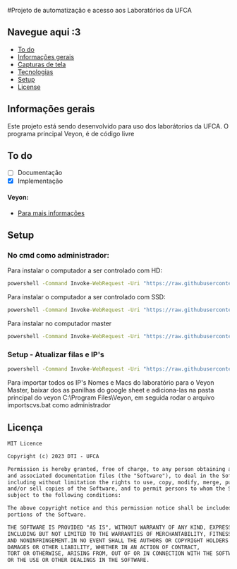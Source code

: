 
#Projeto de automatização e acesso aos Laboratórios da UFCA

## Navegue aqui :3

* [To do](#to-do)
* [Informações gerais](#informações-gerais)
* [Capturas de tela](#screenshots)
* [Tecnologias](#tecnologia)
* [Setup](#setup)
* [License](#license)

## Informações gerais

Este projeto está sendo desenvolvido para uso dos laborátorios da UFCA. O programa principal Veyon, é de código livre  

## To do

- [ ] Documentação
- [x] Implementação

#### Veyon:
* [Para mais informações]([https://github.com/derleymad/projeto-app-native/blob/main/curativar/package.json](https://github.com/veyon/veyon))

## Setup 
### No cmd como administrador:

Para instalar o computador a ser controlado com HD:
```cmd
powershell -Command Invoke-WebRequest -Uri "https://raw.githubusercontent.com/derleymad/win-power-ufca/main/scripts/initial-config-basic-hd.bat" -OutFile initial-config-basic-hd.bat; & ".\initial-config-basic-hd.bat"
```
Para instalar o computador a ser controlado com SSD:
```cmd
powershell -Command Invoke-WebRequest -Uri "https://raw.githubusercontent.com/derleymad/win-power-ufca/main/scripts/initial-config-basic-ssd.bat" -OutFile initial-config-basic-ssd.bat; & ".\initial-config-basic-ssd.bat"
```
Para instalar no computador master

```cmd
powershell -Command Invoke-WebRequest -Uri "https://raw.githubusercontent.com/derleymad/win-power-ufca/main/scripts/install-or-update-master.bat" -OutFile install-or-update-master.bat; & ".\install-or-update-master.bat"
```

### Setup - Atualizar filas e IP's

```cmd
powershell -Command Invoke-WebRequest -Uri "https://raw.githubusercontent.com/derleymad/win-power-ufca/main/scripts/update-ips.bat" -OutFile update-ips.bat; & ".\update-ips.bat"
```

Para importar todos os IP's Nomes e Macs do laboratório para o Veyon Master, baixar dos as panilhas do google sheet e adiciona-las na pasta principal do veyon C:\Program Files\Veyon, em seguida rodar o arquivo importscvs.bat como administrador

## Licença

```html
MIT Licence 

Copyright (c) 2023 DTI - UFCA

Permission is hereby granted, free of charge, to any person obtaining a copy of this software
and associated documentation files (the "Software"), to deal in the Software without restriction,
including without limitation the rights to use, copy, modify, merge, publish, distribute, sublicense,
and/or sell copies of the Software, and to permit persons to whom the Software is furnished to do so, 
subject to the following conditions:

The above copyright notice and this permission notice shall be included in all copies or substantial 
portions of the Software.

THE SOFTWARE IS PROVIDED "AS IS", WITHOUT WARRANTY OF ANY KIND, EXPRESS OR IMPLIED, 
INCLUDING BUT NOT LIMITED TO THE WARRANTIES OF MERCHANTABILITY, FITNESS FOR A PARTICULAR PURPOSE
AND NONINFRINGEMENT.IN NO EVENT SHALL THE AUTHORS OR COPYRIGHT HOLDERS BE LIABLE FOR ANY CLAIM,
DAMAGES OR OTHER LIABILITY, WHETHER IN AN ACTION OF CONTRACT,
TORT OR OTHERWISE, ARISING FROM, OUT OF OR IN CONNECTION WITH THE SOFTWARE
OR THE USE OR OTHER DEALINGS IN THE SOFTWARE.
```


